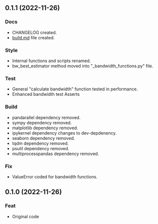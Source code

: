 ## 0.1.1 (2022-11-26)

### Docs
- CHANGELOG created.
- [build.md](docs/build.md) file created.

### Style
- Internal functions and scripts renamed.
- bw_best_estimator method moved into "_bandwidth_functions.py" file.

### Test
- General "calculate bandwidth" function tested in performance.
- Enhanced bandwidth test Asserts

### Build
- pandarallel dependency removed.
- sympy dependency removed.
- matplotlib dependency removed.
- ipykernel dependency changes to dev-depdenency.
- seaborn dependency removed.
- tqdm dependency removed.
- psutil dependency removed.
- multiprocesspandas dependency removed.

### Fix
- ValueError coded for bandwidth functions.

## 0.1.0 (2022-11-26)

### Feat
- Original code
